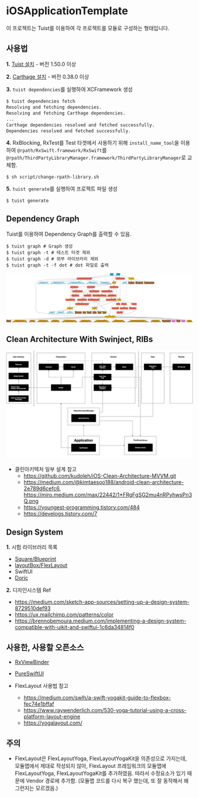 # iOSApplicationTemplate

이 프로젝트는 Tuist를 이용하여 각 프로젝트를 모듈로 구성하는 형태입니다.

## 사용법

**1.**  [Tuist 설치](https://github.com/tuist/tuist) - 버전 1.50.0 이상

**2.**  [Carthage 설치](https://github.com/Carthage/Carthage) - 버전 0.38.0 이상  

**3.**  `tuist dependencies`를 실행하여 XCFramework 생성

```
$ tuist dependencies fetch
Resolving and fetching dependencies.
Resolving and fetching Carthage dependencies.
...
Carthage dependencies resolved and fetched successfully.
Dependencies resolved and fetched successfully.
```

**4.**  RxBlocking, RxTest를 Test 타겟에서 사용하기 위해 `install_name_tool`을 이용하여 `@rpath/RxSwift.framework/RxSwift`를 `@rpath/ThirdPartyLibraryManager.framework/ThirdPartyLibraryManager`로 교체함.

```
$ sh script/change-rpath-library.sh
```

**5.**  `tuist generate`를 실행하여 프로젝트 파일 생성
```
$ tuist generate
```

## Dependency Graph

Tuist를 이용하여 Dependency Graph를 출력할 수 있음.

```
$ tuist graph # Graph 생성
$ tuist graph -t # 테스트 타겟 제외
$ tuist graph -d # 외부 라이브러리 제외
$ tuist graph -t -f dot # dot 파일로 출력
```

![graph](./Asset/graph.png)

## Clean Architecture With Swinject, RIBs

![clean_architecture_ribs](./Asset/clean_architecture_ribs.png)

* 클린아키텍처 일부 설계 참고
  * https://github.com/kudoleh/iOS-Clean-Architecture-MVVM.git
  * https://medium.com/@kimtaesoo188/android-clean-architecture-2e789d6cefc6, https://miro.medium.com/max/22442/1*FRgFgSG2mu4nRPyhwsPn3Q.png
  * https://youngest-programming.tistory.com/484
  * https://develogs.tistory.com/7

## Design System

**1.**  시험 라이브러리 목록
- [Square/Blueprint](https://github.com/square/Blueprint)
- [layoutBox/FlexLayout](https://github.com/layoutBox/FlexLayout)
- SwiftUI
- [Doric](https://github.com/jayeshk/Doric)

**2.**  디자인시스템 Ref
- https://medium.com/sketch-app-sources/setting-up-a-design-system-8729510def93
- https://ux.mailchimp.com/patterns/color
- https://brennobemoura.medium.com/implementing-a-design-system-compatible-with-uikit-and-swiftui-1c6da34814f0

## 사용한, 사용할 오픈소스
* [RxViewBinder](https://github.com/magi82/RxViewBinder)
* [PureSwiftUI](https://github.com/CodeSlicing/pure-swift-ui)

* FlexLayout 사용법 참고
  * https://medium.com/swlh/a-swift-yogakit-guide-to-flexbox-fec74e1bffaf
  * https://www.raywenderlich.com/530-yoga-tutorial-using-a-cross-platform-layout-engine
  * https://yogalayout.com/

## 주의

* FlexLayout은 FlexLayoutYoga, FlexLayoutYogaKit을 의존성으로 가지는데, 모듈맵에서 제대로 작성되지 않아, FlexLayout 프레임워크의 모듈맵에 FlexLayoutYoga, FlexLayoutYogaKit를 추가하였음. 따라서 수정요소가 있기 때문에 Vendor 경로에 추가함. (모듈맵 코드를 다시 복구 했는데, 또 잘 동작해서 왜 그런지는 모르겠음.)
